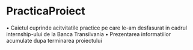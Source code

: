 # PracticaProiect
•	Caietul cuprinde acitvitatile practice pe care le-am desfasurat in cadrul internship-ului de la Banca Transilvania
•	Prezentarea informatiilor acumulate dupa terminarea proiectului 
